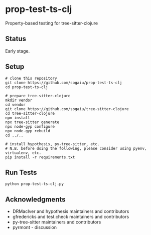 # prop-test-ts-clj

Property-based testing for tree-sitter-clojure

## Status

Early stage.

## Setup

```
# clone this repository
git clone https://github.com/sogaiu/prop-test-ts-clj
cd prop-test-ts-clj

# prepare tree-sitter-clojure
mkdir vendor
cd vendor
git clone https://github.com/sogaiu/tree-sitter-clojure
cd tree-sitter-clojure
npm install
npx tree-sitter generate
npx node-gyp configure
npx node-gyp rebuild
cd ../..

# install hypothesis, py-tree-sitter, etc.
# N.B. before doing the following, please consider using pyenv, virtualenv, etc.
pip install -r requirements.txt
```

## Run Tests

```
python prop-test-ts-clj.py
```

## Acknowledgments

* DRMacIver and hypothesis maintainers and contributors
* gfredericks and test.check maintainers and contributors
* py-tree-sitter maintainers and contributors
* pyrmont - discussion
